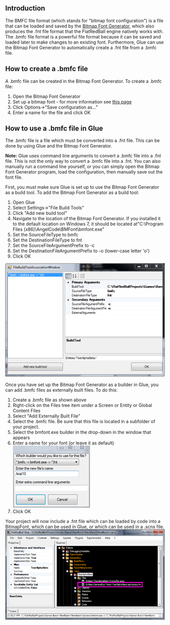 ## Introduction

The BMFC file format (which stands for "bitmap font configuration") is a file that can be loaded and saved by the [Bitmap Font Generator](http://www.angelcode.com/products/bmfont/), which also produces the .fnt file format that the FlatRedBall engine natively works with. The .bmfc file format is a powerful file format because it can be saved and loaded later to make changes to an existing font. Furthermore, Glue can use the Bitmap Font Generator to automatically create a .fnt file from a .bmfc file.

## How to create a .bmfc file

A .bmfc file can be created in the Bitmap Font Generator. To create a .bmfc file:

1.  Open the Bitmap Font Generator
2.  Set up a bitmap font - for more information see [this page](/frb/docs/index.php?title=FlatRedBall.Graphics.BitmapFont.md "FlatRedBall.Graphics.BitmapFont")
3.  Click Options-\>"Save configuration as..."
4.  Enter a name for the file and click OK

## How to use a .bmfc file in Glue

The .bmfc file is a file which must be converted into a .fnt file. This can be done by using Glue and the Bitmap Font Generator.

**Note:** Glue uses command line arguments to convert a .bmfc file into a .fnt file. This is not the only way to convert a .bmfc file into a .fnt. You can also manually run a command line yourself, or you can simply open the Bitmap Font Generator program, load the configuration, then manually save out the font file.

First, you must make sure Glue is set up to use the Bitmap Font Generator as a build tool. To add the Bitmap Font Generator as a build tool:

1.  Open Glue
2.  Select Settings-\>"File Build Tools"
3.  Click "Add new build tool"
4.  Navigate to the location of the Bitmap Font Generator. If you installed it to the default location on Windows 7, it should be located at"C:\Program Files (x86)\AngelCode\BMFont\bmfont.exe"
5.  Set the SourceFileType to bmfc
6.  Set the DestinationFileType to fnt
7.  Set the SourceFileArgumentPrefix to -c
8.  Set the DestinationFileArgumentPrefix to -o (lower-case letter 'o')
9.  Click OK

![BitmapFontGeneratorBuildSettings.PNG](/media/migrated_media-BitmapFontGeneratorBuildSettings.PNG)

Once you have set up the Bitmap Font Generator as a builder in Glue, you can add .bmfc files as externally built files. To do this:

1.  Create a .bmfc file as shown above
2.  Right-click on the Files tree item under a Screen or Entity or Global Content Files
3.  Select "Add Externally Built File"
4.  Select the .bmfc file. Be sure that this file is located in a subfolder of your project.
5.  Select the bmfont.exe builder in the drop-down in the window that appears
6.  Enter a name for your font (or leave it as default)![AddExternalFileOptions.PNG](/media/migrated_media-AddExternalFileOptions.PNG)
7.  Click OK

Your project will now include a .fnt file which can be loaded by code into a BitmapFont, which can be used in Glue, or which can be used in a .scnx file. ![FontFileInGlue.png](/media/migrated_media-FontFileInGlue.png)
